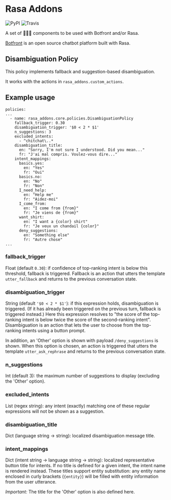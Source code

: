 # Rasa Addons

![PyPI](https://img.shields.io/pypi/v/rasa-addons.svg)
![Travis](https://img.shields.io/travis/mrbot-ai/rasa-addons.svg)

A set of 🚀🚀🚀 components to be used with Botfront and/or Rasa.

[Botfront](https://github.com/botfront/botfront) is an open source chatbot platform built with Rasa.

## Disambiguation Policy

This policy implements fallback and suggestion-based disambiguation.

It works with the actions in ``rasa_addons.custom_actions``.

## Example usage

```
policies:
...
  - name: rasa_addons.core.policies.DisambiguationPolicy
    fallback_trigger: 0.30
    disambiguation_trigger: '$0 < 2 * $1'
    n_suggestions: 3
    excluded_intents:
      - ^chitchat\..*
    disambiguation_title:
      en: "Sorry, I'm not sure I understood. Did you mean..."
      fr: "J'ai mal compris. Voulez-vous dire..."
    intent_mappings:
      basics.yes:
        en: "Yes"
        fr: "Oui"
      basics.no:
        en: "No"
        fr: "Non"
      I_need_help:
        en: "Help me"
        fr: "Aidez-moi"
      I_come_from:
        en: "I come from {from}"
        fr: "Je viens de {from}"
      want_shirt:
        en: "I want a {color} shirt"
        fr: "Je veux un chandail {color}"
      deny_suggestions:
        en: "Something else"
        fr: "Autre chose"
...
```

### fallback_trigger

Float (default ``0.30``): if confidence of top-ranking intent is below this threshold, fallback is triggered. Fallback is an action that utters the template ``utter_fallback`` and returns to the previous conversation state.

### disambiguation_trigger

String (default ``'$0 < 2 * $1'``): if this expression holds, disambiguation is triggered. (If it has already been triggered on the previous turn, fallback is triggered instead.) Here this expression resolves to "the score of the top-ranking intent is below twice the score of the second-ranking intent". Disambiguation is an action that lets the user to choose from the top-ranking intents using a button prompt.

In addition, an 'Other' option is shown with payload ``/deny_suggestions`` is shown. When this option is chosen, an action is triggered that utters the template ``utter_ask_rephrase`` and returns to the previous conversation state.

### n_suggestions

Int (default 3): the maximum number of suggestions to display (excluding the 'Other' option).

### excluded_intents

List (regex string): any intent (exactly) matching one of these regular expressions will not be shown as a suggestion.

### disambiguation_title

Dict (language string -> string): localized disambiguation message title.

### intent_mappings

Dict (intent string -> language string -> string): localized representative button title for intents. If no title is defined for a given intent, the intent name is rendered instead. These titles support entity substitution: any entity name enclosed in curly brackets (``{entity}``) will be filled with entity information from the user utterance.

_Important:_ The title for the 'Other' option is also defined here.
